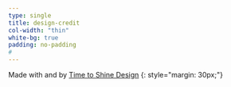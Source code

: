 ```yaml
---
type: single
title: design-credit
col-width: "thin"
white-bg: true
padding: no-padding
#
---
```


Made with <i class="fas fa-heart"></i> and <i class="fas fa-coffee"></i> by [Time to Shine Design](mailto:rob@timetoshine.design)
{: style="margin: 30px;"}
